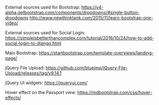External sources used for Bootstrap:
https://v4-alpha.getbootstrap.com/components/dropdowns/#single-button-dropdowns
http://www.newthinktank.com/2015/11/learn-bootstrap-one-video/

External sources used for Social Login:
https://simpleisbetterthancomplex.com/tutorial/2016/10/24/how-to-add-social-login-to-django.html

Main Bootstrap:
https://startbootstrap.com/template-overviews/landing-page/

jQuery File Upload:
https://github.com/blueimp/jQuery-File-Upload/releases/tag/v9.14.1

jQuery UI widgets:
https://jqueryui.com/

Hover effect on the Passport view:
https://mdbootstrap.com/css/hover-effects/